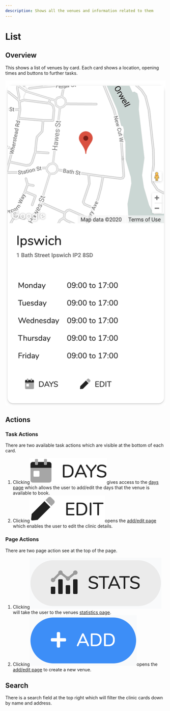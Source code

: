 ```yaml
---
description: Shows all the venues and information related to them
---
```


# List

## Overview

This shows a list of venues by card. Each card shows a location, opening times and buttons to further tasks. 

![](../../.gitbook/assets/docs_venuecard01.png)

## Actions

### Task Actions

There are two available task actions which are visible at the bottom of each card.

1. Clicking![](../../.gitbook/assets/docs_days01.png)gives access to the [days page](days.md) which allows the user to add/edit the days that the venue is available to book.
2. Clicking![](../../.gitbook/assets/docs_edit01.png)opens the [add/edit page](add-edit.md) which enables the user to edit the clinic details.

### Page Actions

There are two page action see at the top of the page.

1. Clicking![](../../.gitbook/assets/docs_stats01.png)will take the user to the venues [statistics page](statistics.md).
2. Clicking![](../../.gitbook/assets/docs_add01.png)opens the [add/edit page](add-edit.md) to create a new venue.

## Search

There is a search field at the top right which will filter the clinic cards down by name and address.



